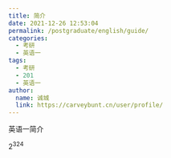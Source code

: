 ```yaml
---
title: 简介
date: 2021-12-26 12:53:04
permalink: /postgraduate/english/guide/
categories: 
  - 考研
  - 英语一
tags: 
  - 考研
  - 201
  - 英语一
author: 
  name: 诚城
  link: https://carveybunt.cn/user/profile/
---
```

英语一简介

$2^324$